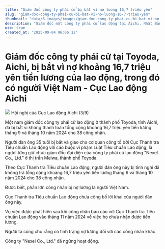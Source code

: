 ```yaml
---
title: "Giám đốc công ty phái cử bị bắt vì nợ lương 16,7 triệu yên"
slug: "giam-doc-cong-ty-phai-cu-bi-bat-vi-no-luong-16-7-trieu-yen"
thumbnail: "data/6.images/images/giam-doc-cong-ty-phai-cu-bi-bat-vi-no-luong-16-7-trieu-yen.webp"
description: "Giám đốc một công ty phái cử lao động tại Aichi, Nhật Bản, bị bắt vì không trả khoảng 16,7 triệu yên tiền lương cho 38 công nhân, nhiều người trong số đó là người Việt Nam."
use: true
created_at: "2025-09-04 06:06:12"
---
```


# Giám đốc công ty phái cử tại Toyoda, Aichi, bị bắt vì nợ khoảng 16,7 triệu yên tiền lương của lao động, trong đó có người Việt Nam - Cục Lao động Aichi

![](/images/20250903-01969515-sp_ctv-000-3-view.webp)
Hội nghị của Cục Lao động Aichi (3/9)

Một nam giám đốc công ty phái cử lao động ở thành phố Toyoda, tỉnh Aichi, đã bị bắt vì không thanh toán tổng cộng khoảng 16,7 triệu yên tiền lương tháng 9 và tháng 10 năm 2024 cho 38 công nhân.

Người đàn ông 35 tuổi bị bắt và giao cho cơ quan công tố bởi Cục Thanh tra Tiêu chuẩn Lao động với cáo buộc vi phạm Luật Tiêu chuẩn Lao động, là người từng giữ chức giám đốc đại diện của công ty phái cử lao động "Nexel Co., Ltd." ở thị trấn Meiwa, thành phố Toyoda.

Theo Cục Thanh tra Tiêu chuẩn Lao động, người đàn ông này bị tình nghi đã không trả tổng cộng khoảng 16,7 triệu yên tiền lương tháng 9 và tháng 10 năm 2024 cho 38 công nhân.

Được biết, phần lớn công nhân bị nợ lương là người Việt Nam.

Cục Thanh tra Tiêu chuẩn Lao động chưa công bố lời khai của người đàn ông này.

Vụ việc được phát hiện sau khi công nhân báo cáo với Cục Thanh tra Tiêu chuẩn Lao động vào tháng 11 năm 2024 về việc họ chưa nhận được tiền lương.

Người ta cũng cho rằng có tình trạng nợ lương đối với các công nhân khác.

Công ty "Nexel Co., Ltd." đã ngừng hoạt động.